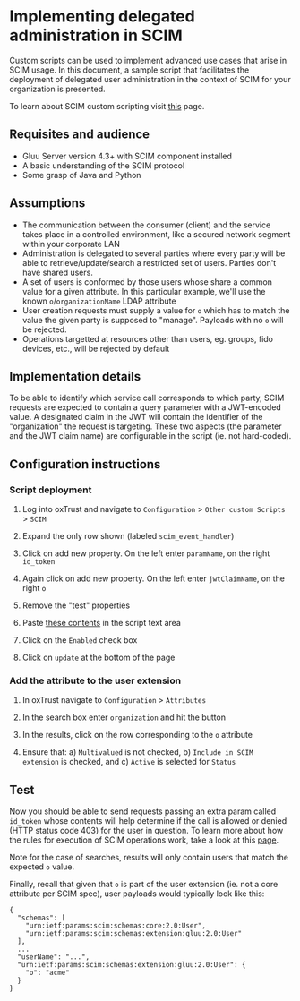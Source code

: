 # Implementing delegated administration in SCIM

Custom scripts can be used to implement advanced use cases that arise in SCIM usage. In this document, a sample script that facilitates the deployment of delegated user administration in the context of SCIM for your organization is presented.

To learn about SCIM custom scripting visit [this](https://www.gluu.org/docs/gluu-server/4.3/user-management/scim-scripting/) page. 

## Requisites and audience

- Gluu Server version 4.3+ with SCIM component installed
- A basic understanding of the SCIM protocol
- Some grasp of Java and Python

## Assumptions

- The communication between the consumer (client) and the service takes place in a controlled environment, like a secured network segment within your corporate LAN
- Administration is delegated to several parties where every party will be able to retrieve/update/search a restricted set of users. Parties don't have shared users.
- A set of users is conformed by those users whose share a common value for a given attribute. In this particular example, we'll use the known `o`/`organizationName` LDAP attribute
- User creation requests must supply a value for `o` which has to match the value the given party is supposed to "manage". Payloads with no `o` will be rejected. 
- Operations targetted at resources other than users, eg. groups, fido devices, etc., will be rejected by default

## Implementation details

To be able to identify which service call corresponds to which party, SCIM requests are expected to contain a query parameter with a JWT-encoded value. A designated claim in the JWT will contain the identifier of the "organization" the request is targeting. These two aspects (the parameter and the JWT claim name) are configurable in the script (ie. not hard-coded).

## Configuration instructions

### Script deployment

1. Log into oxTrust and navigate to `Configuration` > `Other custom Scripts` > `SCIM`
 
1. Expand the only row shown (labeled `scim_event_handler`)

1. Click on add new property. On the left enter `paramName`, on the right `id_token`

1. Again click on add new property. On the left enter `jwtClaimName`, on the right `o`

1. Remove the "test" properties

1. Paste [these contents](https://github.com/GluuFederation/oxExternal/raw/master/scim_event_handler/sample/delegated_administration/scim.py) in the script text area

1. Click on the `Enabled` check box

1. Click on `update` at the bottom of the page

### Add the attribute to the user extension

1. In oxTrust navigate to `Configuration` > `Attributes`

1. In the search box enter `organization` and hit the button

1. In the results, click on the row corresponding to the `o` attribute

1. Ensure that: a) `Multivalued` is not checked, b) `Include in SCIM extension` is checked, and c) `Active` is selected for `Status` 

## Test

Now you should be able to send requests passing an extra param called `id_token` whose contents will help determine if the call is allowed or denied (HTTP status code 403) for the user in question. To learn more about how the rules for execution of SCIM operations work, take a look at this [page](https://www.gluu.org/docs/gluu-server/4.3/user-management/scim-scripting/#controlling-execution-of-scim-operations).

Note for the case of searches, results will only contain users that match the expected `o` value.

Finally, recall that given that `o` is part of the user extension (ie. not a core attribute per SCIM spec), user payloads would typically look like this:

```
{
  "schemas": [
    "urn:ietf:params:scim:schemas:core:2.0:User",
    "urn:ietf:params:scim:schemas:extension:gluu:2.0:User"
  ],
  ...
  "userName": "...",
  "urn:ietf:params:scim:schemas:extension:gluu:2.0:User": {
    "o": "acme"
  }
}
```
